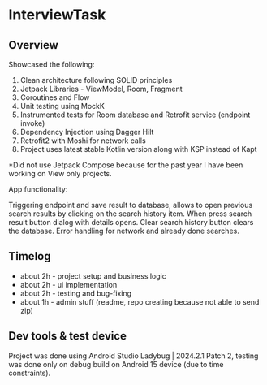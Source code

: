 # InterviewTask

## Overview

Showcased the following:

1. Clean architecture following SOLID principles
2. Jetpack Libraries - ViewModel, Room, Fragment
3. Coroutines and Flow
4. Unit testing using MockK
5. Instrumented tests for Room database and Retrofit service (endpoint invoke) 
6. Dependency Injection using Dagger Hilt
7. Retrofit2 with Moshi for network calls
8. Project uses latest stable Kotlin version along with KSP instead of Kapt

*Did not use Jetpack Compose because for the past year I have been working on View only projects.

App functionality:

Triggering endpoint and save result to database, allows to open previous search results by clicking on the search history item. When press search result button dialog with details opens. Clear search history button clears the database. Error handling for network and already done searches.

## Timelog

- about 2h - project setup and business logic
- about 2h - ui implementation
- about 2h - testing and bug-fixing
- about 1h - admin stuff (readme, repo creating because not able to send zip)

## Dev tools & test device

Project was done using Android Studio Ladybug | 2024.2.1 Patch 2, testing was done only on debug build on Android 15 device (due to time constraints).